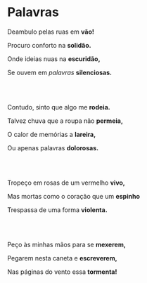 # Palavras

Deambulo pelas ruas em **vão!**

Procuro conforto na **solidão.**

Onde ideias nuas na **escuridão,**

Se ouvem em *palavras* **silenciosas.**

<br><br>

Contudo, sinto que algo me **rodeia.**

Talvez chuva que a roupa não **permeia,**

O calor de memórias a **lareira,**

Ou apenas palavras **dolorosas.**

<br><br>

Tropeço em rosas de um vermelho **vivo,**

Mas mortas como o coração que um **espinho**

Trespassa de uma forma **violenta.**

<br><br>

Peço às minhas mãos para se **mexerem,**

Pegarem nesta caneta e **escreverem,**

Nas páginas do vento essa **tormenta!**
